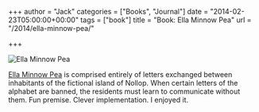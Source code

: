 +++
author = "Jack"
categories = ["Books", "Journal"]
date = "2014-02-23T05:00:00+00:00"
tags = ["book"]
title = "Book: Ella Minnow Pea"
url = "/2014/ella-minnow-pea/"

+++

<aside> <img src="/img/2014/ella-minnow-pea.jpg" alt="Ella Minnow Pea" class="postimage" />
  
</aside> 

[Ella Minnow Pea][1] is comprised entirely of letters exchanged between inhabitants of the fictional island of Nollop. When certain letters of the alphabet are banned, the residents must learn to communicate without them. Fun premise. Clever implementation. I enjoyed it.

 [1]: http://www.amazon.com/Ella-Minnow-Pea-Novel-Letters/dp/0385722435